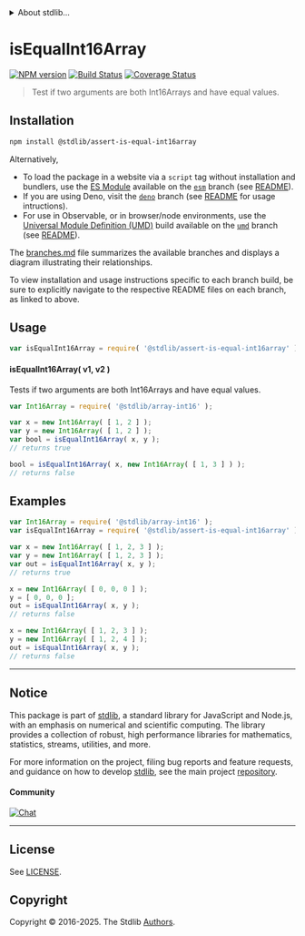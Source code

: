 <!--

@license Apache-2.0

Copyright (c) 2025 The Stdlib Authors.

Licensed under the Apache License, Version 2.0 (the "License");
you may not use this file except in compliance with the License.
You may obtain a copy of the License at

   http://www.apache.org/licenses/LICENSE-2.0

Unless required by applicable law or agreed to in writing, software
distributed under the License is distributed on an "AS IS" BASIS,
WITHOUT WARRANTIES OR CONDITIONS OF ANY KIND, either express or implied.
See the License for the specific language governing permissions and
limitations under the License.

-->


<details>
  <summary>
    About stdlib...
  </summary>
  <p>We believe in a future in which the web is a preferred environment for numerical computation. To help realize this future, we've built stdlib. stdlib is a standard library, with an emphasis on numerical and scientific computation, written in JavaScript (and C) for execution in browsers and in Node.js.</p>
  <p>The library is fully decomposable, being architected in such a way that you can swap out and mix and match APIs and functionality to cater to your exact preferences and use cases.</p>
  <p>When you use stdlib, you can be absolutely certain that you are using the most thorough, rigorous, well-written, studied, documented, tested, measured, and high-quality code out there.</p>
  <p>To join us in bringing numerical computing to the web, get started by checking us out on <a href="https://github.com/stdlib-js/stdlib">GitHub</a>, and please consider <a href="https://opencollective.com/stdlib">financially supporting stdlib</a>. We greatly appreciate your continued support!</p>
</details>

# isEqualInt16Array

[![NPM version][npm-image]][npm-url] [![Build Status][test-image]][test-url] [![Coverage Status][coverage-image]][coverage-url] <!-- [![dependencies][dependencies-image]][dependencies-url] -->

> Test if two arguments are both Int16Arrays and have equal values.

<section class="installation">

## Installation

```bash
npm install @stdlib/assert-is-equal-int16array
```

Alternatively,

-   To load the package in a website via a `script` tag without installation and bundlers, use the [ES Module][es-module] available on the [`esm`][esm-url] branch (see [README][esm-readme]).
-   If you are using Deno, visit the [`deno`][deno-url] branch (see [README][deno-readme] for usage intructions).
-   For use in Observable, or in browser/node environments, use the [Universal Module Definition (UMD)][umd] build available on the [`umd`][umd-url] branch (see [README][umd-readme]).

The [branches.md][branches-url] file summarizes the available branches and displays a diagram illustrating their relationships.

To view installation and usage instructions specific to each branch build, be sure to explicitly navigate to the respective README files on each branch, as linked to above.

</section>

<section class="usage">

## Usage

```javascript
var isEqualInt16Array = require( '@stdlib/assert-is-equal-int16array' );
```

#### isEqualInt16Array( v1, v2 )

Tests if two arguments are both Int16Arrays and have equal values.

```javascript
var Int16Array = require( '@stdlib/array-int16' );

var x = new Int16Array( [ 1, 2 ] );
var y = new Int16Array( [ 1, 2 ] );
var bool = isEqualInt16Array( x, y );
// returns true

bool = isEqualInt16Array( x, new Int16Array( [ 1, 3 ] ) );
// returns false
```

</section>

<!-- /.usage -->

<section class="notes">

</section>

<!-- /.notes -->

<section class="examples">

## Examples

<!-- eslint no-undef: "error" -->

```javascript
var Int16Array = require( '@stdlib/array-int16' );
var isEqualInt16Array = require( '@stdlib/assert-is-equal-int16array' );

var x = new Int16Array( [ 1, 2, 3 ] );
var y = new Int16Array( [ 1, 2, 3 ] );
var out = isEqualInt16Array( x, y );
// returns true

x = new Int16Array( [ 0, 0, 0 ] );
y = [ 0, 0, 0 ];
out = isEqualInt16Array( x, y );
// returns false

x = new Int16Array( [ 1, 2, 3 ] );
y = new Int16Array( [ 1, 2, 4 ] );
out = isEqualInt16Array( x, y );
// returns false
```

</section>

<!-- /.examples -->

<!-- Section for related `stdlib` packages. Do not manually edit this section, as it is automatically populated. -->

<section class="related">

</section>

<!-- /.related -->

<!-- Section for all links. Make sure to keep an empty line after the `section` element and another before the `/section` close. -->


<section class="main-repo" >

* * *

## Notice

This package is part of [stdlib][stdlib], a standard library for JavaScript and Node.js, with an emphasis on numerical and scientific computing. The library provides a collection of robust, high performance libraries for mathematics, statistics, streams, utilities, and more.

For more information on the project, filing bug reports and feature requests, and guidance on how to develop [stdlib][stdlib], see the main project [repository][stdlib].

#### Community

[![Chat][chat-image]][chat-url]

---

## License

See [LICENSE][stdlib-license].


## Copyright

Copyright &copy; 2016-2025. The Stdlib [Authors][stdlib-authors].

</section>

<!-- /.stdlib -->

<!-- Section for all links. Make sure to keep an empty line after the `section` element and another before the `/section` close. -->

<section class="links">

[npm-image]: http://img.shields.io/npm/v/@stdlib/assert-is-equal-int16array.svg
[npm-url]: https://npmjs.org/package/@stdlib/assert-is-equal-int16array

[test-image]: https://github.com/stdlib-js/assert-is-equal-int16array/actions/workflows/test.yml/badge.svg?branch=main
[test-url]: https://github.com/stdlib-js/assert-is-equal-int16array/actions/workflows/test.yml?query=branch:main

[coverage-image]: https://img.shields.io/codecov/c/github/stdlib-js/assert-is-equal-int16array/main.svg
[coverage-url]: https://codecov.io/github/stdlib-js/assert-is-equal-int16array?branch=main

<!--

[dependencies-image]: https://img.shields.io/david/stdlib-js/assert-is-equal-int16array.svg
[dependencies-url]: https://david-dm.org/stdlib-js/assert-is-equal-int16array/main

-->

[chat-image]: https://img.shields.io/gitter/room/stdlib-js/stdlib.svg
[chat-url]: https://app.gitter.im/#/room/#stdlib-js_stdlib:gitter.im

[stdlib]: https://github.com/stdlib-js/stdlib

[stdlib-authors]: https://github.com/stdlib-js/stdlib/graphs/contributors

[umd]: https://github.com/umdjs/umd
[es-module]: https://developer.mozilla.org/en-US/docs/Web/JavaScript/Guide/Modules

[deno-url]: https://github.com/stdlib-js/assert-is-equal-int16array/tree/deno
[deno-readme]: https://github.com/stdlib-js/assert-is-equal-int16array/blob/deno/README.md
[umd-url]: https://github.com/stdlib-js/assert-is-equal-int16array/tree/umd
[umd-readme]: https://github.com/stdlib-js/assert-is-equal-int16array/blob/umd/README.md
[esm-url]: https://github.com/stdlib-js/assert-is-equal-int16array/tree/esm
[esm-readme]: https://github.com/stdlib-js/assert-is-equal-int16array/blob/esm/README.md
[branches-url]: https://github.com/stdlib-js/assert-is-equal-int16array/blob/main/branches.md

[stdlib-license]: https://raw.githubusercontent.com/stdlib-js/assert-is-equal-int16array/main/LICENSE

</section>

<!-- /.links -->
